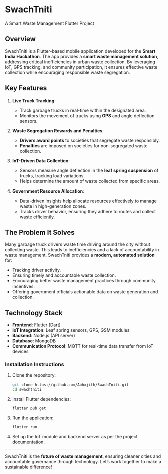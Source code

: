 # SwachTniti

A Smart Waste Management Flutter Project

## Overview

SwachTniti is a Flutter-based mobile application developed for the **Smart India Hackathon**. The app provides a **smart waste management solution**, addressing critical inefficiencies in urban waste collection. By leveraging IoT, GPS tracking, and community participation, it ensures effective waste collection while encouraging responsible waste segregation.

## Key Features

1. **Live Truck Tracking**: 
   - Track garbage trucks in real-time within the designated area.
   - Monitors the movement of trucks using **GPS** and angle deflection sensors.

2. **Waste Segregation Rewards and Penalties**:
   - **Drivers award points** to societies that segregate waste responsibly.
   - **Penalties** are imposed on societies for non-segregated waste collection.

3. **IoT-Driven Data Collection**:
   - Sensors measure angle deflection in the **leaf spring suspension** of trucks, tracking load variations.
   - Helps determine the amount of waste collected from specific areas.

4. **Government Resource Allocation**:
   - Data-driven insights help allocate resources effectively to manage waste in high-generation zones.
   - Tracks driver behavior, ensuring they adhere to routes and collect waste efficiently.

## The Problem It Solves

Many garbage truck drivers waste time driving around the city without collecting waste. This leads to inefficiencies and a lack of accountability in waste management. SwachTniti provides a **modern, automated solution** for:

- Tracking driver activity.
- Ensuring timely and accountable waste collection.
- Encouraging better waste management practices through community incentives.
- Offering government officials actionable data on waste generation and collection.

## Technology Stack

- **Frontend**: Flutter (Dart)
- **IoT Integration**: Leaf spring sensors, GPS, GSM modules
- **Backend**: Node.js (API server)
- **Database**: MongoDB
- **Communication Protocol**: MQTT for real-time data transfer from IoT devices


### Installation Instructions

1. Clone the repository:
   ```bash
   git clone https://github.com/Abhxjith/SwachTniti.git
   cd swachtniti
   ```

2. Install Flutter dependencies:
   ```bash
   flutter pub get
   ```

3. Run the application:
   ```bash
   flutter run
   ```

4. Set up the IoT module and backend server as per the project documentation.

---

SwachTniti is the **future of waste management**, ensuring cleaner cities and accountable governance through technology. Let’s work together to make a sustainable difference!
